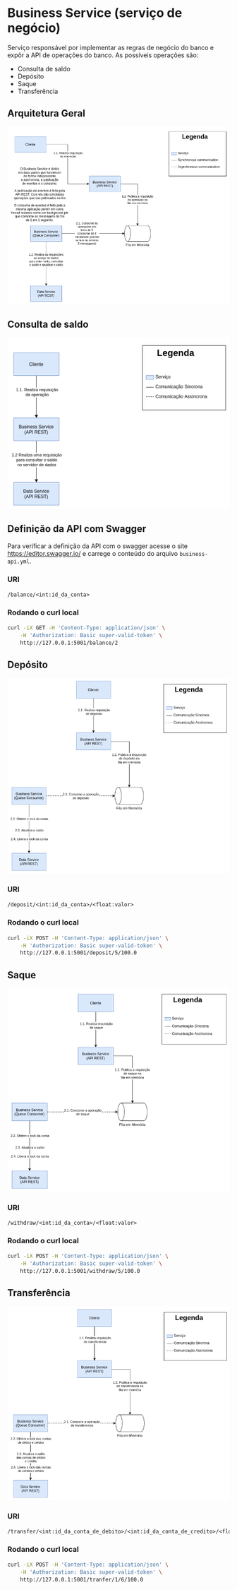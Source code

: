 # Business Service (serviço de negócio)

Serviço responsável por implementar as regras de negócio do banco e
expôr a API de operações do banco. As possíveis operações são:

- Consulta de saldo
- Depósito
- Saque
- Transferência

## Arquitetura Geral

![Diagrama da Arquitetura](../docs/ServidorDeNegocio.png)

## Consulta de saldo

![Diagrama da Funcionalidade](../docs/Diagrams-ServidorDeNegocio-ConsultaDeSaldo.png)

## Definição da API com Swagger

Para verificar a definição da API com o swagger acesse o site
https://editor.swagger.io/ e carrege o conteúdo do arquivo
`business-api.yml`.

### URI

```
/balance/<int:id_da_conta>
```

### Rodando o curl local

```bash
curl -iX GET -H 'Content-Type: application/json' \
    -H 'Authorization: Basic super-valid-token' \
    http://127.0.0.1:5001/balance/2
```

## Depósito

![Diagrama da Funcionalidade](../docs/Diagrams-ServidorDeNegocio-Deposito.png)

### URI

```
/deposit/<int:id_da_conta>/<float:valor>
```

### Rodando o curl local

```bash
curl -iX POST -H 'Content-Type: application/json' \
    -H 'Authorization: Basic super-valid-token' \
    http://127.0.0.1:5001/deposit/5/100.0
```

## Saque

![Diagrama da Funcionalidade](../docs/Diagrams-ServidorDeNegocio-Saque.png)

### URI

```
/withdraw/<int:id_da_conta>/<float:valor>
```

### Rodando o curl local

```bash
curl -iX POST -H 'Content-Type: application/json' \
    -H 'Authorization: Basic super-valid-token' \
    http://127.0.0.1:5001/withdraw/5/100.0
```

## Transferência

![Diagrama da Funcionalidade](../docs/Diagrams-ServidorDeNegocio-Transferencia.png)

### URI

```
/transfer/<int:id_da_conta_de_debito>/<int:id_da_conta_de_credito>/<float:valor>
```

### Rodando o curl local

```bash
curl -iX POST -H 'Content-Type: application/json' \
    -H 'Authorization: Basic super-valid-token' \
    http://127.0.0.1:5001/tranfer/1/6/100.0
```
